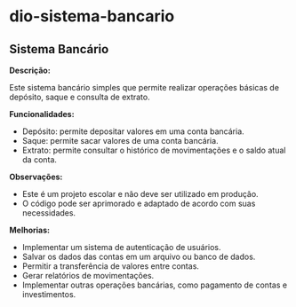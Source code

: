 # dio-sistema-bancario

## Sistema Bancário

**Descrição:**

Este sistema bancário simples que permite realizar operações básicas de depósito, saque e consulta de extrato.

**Funcionalidades:**

* Depósito: permite depositar valores em uma conta bancária.
* Saque: permite sacar valores de uma conta bancária.
* Extrato: permite consultar o histórico de movimentações e o saldo atual da conta.

**Observações:**

* Este é um projeto escolar e não deve ser utilizado em produção.
* O código pode ser aprimorado e adaptado de acordo com suas necessidades.

**Melhorias:**

* Implementar um sistema de autenticação de usuários.
* Salvar os dados das contas em um arquivo ou banco de dados.
* Permitir a transferência de valores entre contas.
* Gerar relatórios de movimentações.
* Implementar outras operações bancárias, como pagamento de contas e investimentos.
